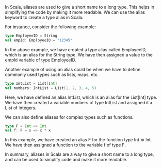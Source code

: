 In Scala, aliases are used to give a short name to a long type. This helps in simplifying the code by making it more readable. We can use the alias keyword to create a type alias in Scala.

For instance, consider the following example:

```scala
type EmployeeID = String
val empId: EmployeeID = "12345"
```

In the above example, we have created a type alias called EmployeeID, which is an alias for the String type. We have then assigned a value to the empId variable of type EmployeeID.

Another example of using an alias could be when we have to define commonly used types such as lists, maps, etc.

```scala
type IntList = List[Int]
val numbers: IntList = List(1, 2, 3, 4, 5)
```

Here, we have defined an alias IntList, which is an alias for the List[Int] type. We have then created a variable numbers of type IntList and assigned it a List of Integers.

We can also define aliases for complex types such as functions.

```scala
type F = Int => Int
val f: F = x => x * x
```

In this example, we have created an alias F for the function type Int => Int. We have then assigned a function to the variable f of type F.

In summary, aliases in Scala are a way to give a short name to a long type, and can be used to simplify code and make it more readable.